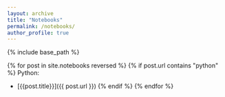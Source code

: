 ```yaml
---
layout: archive
title: "Notebooks"
permalink: /notebooks/
author_profile: true
---
```


{% include base_path %}

{% for post in site.notebooks reversed %}
{% if post.url contains "python" %}
Python:
* [{{post.title}}]({{ post.url }})
{% endif %}
{% endfor %}
